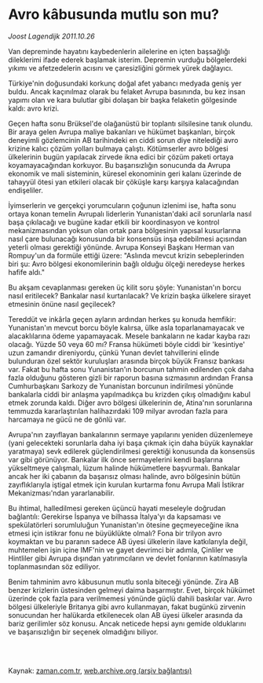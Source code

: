 # Avro kâbusunda mutlu son mu?

*Joost Lagendijk 2011.10.26*

<td class="columnist-detail">
<p>Van depreminde hayatını kaybedenlerin ailelerine en içten başsağlığı dileklerimi ifade ederek başlamak isterim. Depremin vurduğu bölgelerdeki yıkımı ve afetzedelerin acısını ve çaresizliğini görmek yürek dağlayıcı.</p>
<p>
<div id="haberMetinDiv">
<p>Türkiye'nin doğusundaki korkunç doğal afet yabancı medyada geniş yer buldu. Ancak kaçınılmaz olarak bu felaket Avrupa basınında, bu kez insan yapımı olan ve kara bulutlar gibi dolaşan bir başka felaketin gölgesinde kaldı: avro krizi.
<p>Geçen hafta sonu Brüksel'de olağanüstü bir toplantı silsilesine tanık olundu. Bir araya gelen Avrupa maliye bakanları ve hükümet başkanları, birçok deneyimli gözlemcinin AB tarihindeki en ciddi sorun diye nitelediği avro krizine kalıcı çözüm yolları bulmaya çalıştı. Kötümserler avro bölgesi ülkelerinin bugün yapılacak zirvede ikna edici bir çözüm paketi ortaya koyamayacağından korkuyor. Bu başarısızlığın sonucunda da Avrupa ekonomik ve mali sisteminin, küresel ekonominin geri kalanı üzerinde de tahayyül ötesi yan etkileri olacak bir çöküşle karşı karşıya kalacağından endişeliler.
<p>İyimserlerin ve gerçekçi yorumcuların çoğunun izlenimi ise, hafta sonu ortaya konan temelin Avrupalı liderlerin Yunanistan'daki acil sorunlarla nasıl başa çıkılacağı ve bugüne kadar etkili bir koordinasyon ve kontrol mekanizmasından yoksun olan ortak para bölgesinin yapısal kusurlarına nasıl çare bulunacağı konusunda bir konsensüs inşa edebilmesi açısından yeterli olması gerektiği yönünde. Avrupa Konseyi Başkanı Herman van Rompuy'un da formüle ettiği üzere: "Aslında mevcut krizin sebeplerinden biri şu: Avro bölgesi ekonomilerinin bağlı olduğu ölçeği neredeyse herkes hafife aldı."
<p>Bu akşam cevaplanması gereken üç kilit soru şöyle: Yunanistan'ın borcu nasıl eritilecek? Bankalar nasıl kurtarılacak? Ve krizin başka ülkelere sirayet etmesinin önüne nasıl geçilecek?
<p>Tereddüt ve inkârla geçen ayların ardından herkes şu konuda hemfikir: Yunanistan'ın mevcut borcu böyle kalırsa, ülke asla toparlanamayacak ve alacaklılarına ödeme yapamayacak. Mesele bankaların ne kadar kayba razı olacağı. Yüzde 50 veya 60 mı? Fransa hükümeti böyle ciddi bir 'kesintiye' uzun zamandır direniyordu, çünkü Yunan devlet tahvillerini elinde bulunduran özel sektör kuruluşları arasında birçok büyük Fransız bankası var. Fakat bu hafta sonu Yunanistan'ın borcunun tahmin edilenden çok daha fazla olduğunu gösteren gizli bir raporun basına sızmasının ardından Fransa Cumhurbaşkanı Sarkozy de Yunanistan borcunun indirilmesi yönünde bankalarla ciddi bir anlaşma yapılmadıkça bu krizden çıkış olmadığını kabul etmek zorunda kaldı. Diğer avro bölgesi ülkelerinin de, Atina'nın sorunlarına temmuzda kararlaştırılan halihazırdaki 109 milyar avrodan fazla para harcamaya ne gücü ne de gönlü var.
<p>Avrupa'nın zayıflayan bankalarının sermaye yapılarını yeniden düzenlemeye (yani gelecekteki sorunlarla daha iyi başa çıkmak için daha büyük kaynaklar yaratmaya) sevk edilerek güçlendirilmesi gerektiği konusunda da konsensüs var gibi görünüyor. Bankalar ilk önce sermayelerini kendi başlarına yükseltmeye çalışmalı, lüzum halinde hükümetlere başvurmalı. Bankalar ancak her iki çabanın da başarısız olması halinde, avro bölgesinin bütün zayıflıklarıyla iştigal etmek için kurulan kurtarma fonu Avrupa Mali İstikrar Mekanizması'ndan yararlanabilir.
<p>Bu ihtimal, halledilmesi gereken üçüncü hayati meseleyle doğrudan bağlantılı: Gerekirse İspanya ve bilhassa İtalya'yı da kapsaması ve spekülatörleri sorumluluğun Yunanistan'ın ötesine geçmeyeceğine ikna etmesi için istikrar fonu ne büyüklükte olmalı? Fona bir trilyon avro koymaktan ve bu paranın sadece AB üyesi ülkelerin ilave katkılarıyla değil, muhtemelen işin içine IMF'nin ve gayet devrimci bir adımla, Çinliler ve Hintliler gibi Avrupa dışından yatırımcıların ve devlet fonlarının katılmasıyla toplanmasından söz ediliyor.
<p>Benim tahminim avro kâbusunun mutlu sonla biteceği yönünde. Zira AB benzer krizlerin üstesinden gelmeyi daima başarmıştır. Evet, birçok hükümet üzerinde çok fazla para verilmemesi yönünde güçlü dahili baskılar var. Avro bölgesi ülkeleriyle Britanya gibi avro kullanmayan, fakat bugünkü zirvenin sonucundan her halükarda etkilenecek olan AB üyesi ülkeler arasında da bariz gerilimler söz konusu. Ancak neticede hepsi aynı gemide olduklarını ve başarısızlığın bir seçenek olmadığını biliyor. </p></p></p></p></p></p></p></p></div>
</p>


<p><br>
		 </br></p></td>

Kaynak: [zaman.com.tr](http://zaman.com.tr/yazar.do?yazino=1194920), [web.archive.org (arşiv bağlantısı)](http://web.archive.org/web/20111105095716/http://www.zaman.com.tr:80/yazar.do?yazino=1194920)

